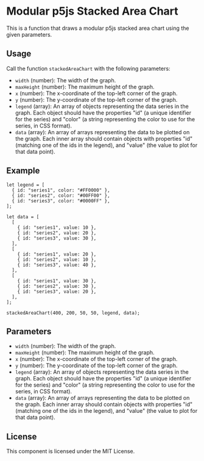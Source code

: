 # Modular p5js Stacked Area Chart

This is a function that draws a modular p5js stacked area chart using the given parameters.

## Usage

Call the function `stackedAreaChart` with the following parameters:
- `width` (number): The width of the graph.
- `maxHeight` (number): The maximum height of the graph.
- `x` (number): The x-coordinate of the top-left corner of the graph.
- `y` (number): The y-coordinate of the top-left corner of the graph.
- `legend` (array): An array of objects representing the data series in the graph. Each object should have the properties "id" (a unique identifier for the series) and "color" (a string representing the color to use for the series, in CSS format).
- `data` (array): An array of arrays representing the data to be plotted on the graph. Each inner array should contain objects with properties "id" (matching one of the ids in the legend), and "value" (the value to plot for that data point).

## Example

```
let legend = [
  { id: "series1", color: "#FF0000" },
  { id: "series2", color: "#00FF00" },
  { id: "series3", color: "#0000FF" },
];

let data = [
  [
    { id: "series1", value: 10 },
    { id: "series2", value: 20 },
    { id: "series3", value: 30 },
  ],
  [
    { id: "series1", value: 20 },
    { id: "series2", value: 10 },
    { id: "series3", value: 40 },
  ],
  [
    { id: "series1", value: 30 },
    { id: "series2", value: 30 },
    { id: "series3", value: 20 },
  ],
];

stackedAreaChart(400, 200, 50, 50, legend, data);
```


## Parameters

- `width` (number): The width of the graph.
- `maxHeight` (number): The maximum height of the graph.
- `x` (number): The x-coordinate of the top-left corner of the graph.
- `y` (number): The y-coordinate of the top-left corner of the graph.
- `legend` (array): An array of objects representing the data series in the graph. Each object should have the properties "id" (a unique identifier for the series) and "color" (a string representing the color to use for the series, in CSS format).
- `data` (array): An array of arrays representing the data to be plotted on the graph. Each inner array should contain objects with properties "id" (matching one of the ids in the legend), and "value" (the value to plot for that data point).

## License

This component is licensed under the MIT License.
